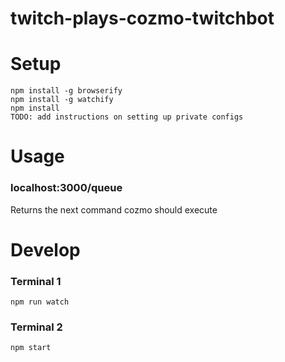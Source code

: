 # twitch-plays-cozmo-twitchbot

# Setup
```
npm install -g browserify
npm install -g watchify
npm install
TODO: add instructions on setting up private configs
```
# Usage
### localhost:3000/queue
Returns the next command cozmo should execute

# Develop
### Terminal 1
```
npm run watch
```
### Terminal 2
```
npm start
```


